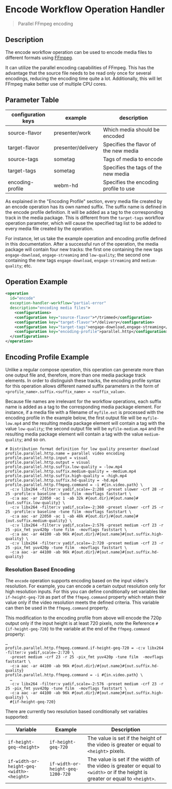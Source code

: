 Encode Workflow Operation Handler
=================================

> Parallel FFmpeg encoding

Description
-----------

The encode workflow operation can be used to encode media files to different formats using [FFmpeg](https://ffmpeg.org).

It can utilize the parallel encoding capabilities of FFmpeg. This has the advantage that the source file needs to be
read only once for several encodings, reducing the encoding time quite a lot. Additionally, this will let FFmpeg make
better use of multiple CPU cores.


Parameter Table
---------------

|configuration keys|example           |description                           |
|------------------|------------------|--------------------------------------|
|source-flavor     |presenter/work    |Which media should be encoded         |
|target-flavor     |presenter/delivery|Specifies the flavor of the new media |
|source-tags       |sometag           |Tags of media to encode               |
|target-tags       |sometag           |Specifies the tags of the new media   |
|encoding-profile  |webm-hd           |Specifies the encoding profile to use |

As explained in the "Encoding Profile" section, every media file created by an encode operation has its own named
suffix. The suffix name is defined in the encode profile definition. It will be added as a tag to the corresponding
track in the media package. This is different from the `target-tags` workflow operation parameter, which will cause the
specified tag list to be added to every media file created by the operation.

For instance, let us take the example operation and encoding profile defined in this documentation. After a successful
run of the operation, the media package will contain four new tracks: the first one containing the new tags
`engage-download`, `engage-streaming` and `low-quality`; the second one containing the new tags `engage-download`,
`engage-streaming` and `medium-quality`; etc.

Operation Example
-----------------

```xml
<operation
  id="encode"
  exception-handler-workflow="partial-error"
  description="encoding media files">
    <configurations>
    <configuration key="source-flavor">*/trimmed</configuration>
    <configuration key="target-flavor">*/delivery</configuration>
    <configuration key="target-tags">engage-download,engage-streaming</configuration>
    <configuration key="encoding-profile">parallel.http</configuration>
  </configurations>
</operation>
```


Encoding Profile Example
------------------------

Unlike a regular compose operation, this operation can generate more than one output file and, therefore, more than one
media package track elements. In order to distinguish these tracks, the encoding profile syntax for this operation
allows different named suffix parameters in the form of `<profile_name>.suffix.<suffix_name> = <suffix_value>`.

Because file names are irrelevant for the workflow operations, each suffix name is added as a tag to the corresponding
media package element. For instance, if a media file with a filename of `myfile.ext` is processed with the encoding
profile in the example below, the first output file will be `myfile-low.mp4` and the resulting media package element
will contain a tag with the value `low-quality`; the second output file will be `myfile-medium.mp4` and the resulting
media package element will contain a tag with the value `medium-quality`; and so on.

```properties
# Distribution format definition for low quality presenter download
profile.parallel.http.name = parallel video encoding
profile.parallel.http.input = visual
profile.parallel.http.output = visual
profile.parallel.http.suffix.low-quality = -low.mp4
profile.parallel.http.suffix.medium-quality = -medium.mp4
profile.parallel.http.suffix.high-quality = -high.mp4
profile.parallel.http.suffix.hd-quality = -hd.mp4
profile.parallel.http.ffmpeg.command = -i #{in.video.path} \
  -c:v libx264 -filter:v yadif,scale=-2:288 -preset slower -crf 28 -r 25 -profile:v baseline -tune film -movflags faststart \
  -c:a aac -ar 22050 -ac 1 -ab 32k #{out.dir}/#{out.name}#{out.suffix.low-quality} \
  -c:v libx264 -filter:v yadif,scale=-2:360 -preset slower -crf 25 -r 25 -profile:v baseline -tune film -movflags faststart \
  -c:a aac -ar 22050 -ac 1 -ab 48k #{out.dir}/#{out.name}#{out.suffix.medium-quality} \
  -c:v libx264 -filter:v yadif,scale=-2:576 -preset medium -crf 23 -r 25 -pix_fmt yuv420p -tune film  -movflags faststart \
  -c:a aac -ar 44100 -ab 96k #{out.dir}/#{out.name}#{out.suffix.high-quality} \
  -c:v libx264 -filter:v yadif,scale=-2:720 -preset medium -crf 23 -r 25 -pix_fmt yuv420p -tune film  -movflags faststart \
  -c:a aac -ar 44100 -ab 96k #{out.dir}/#{out.name}#{out.suffix.hd-quality}
```

### Resolution Based Encoding

The `encode` operation supports encoding based on the input video's resolution. For example, you can encode a certain
output resolution only for high resolution inputs. For this you can define conditionally set variables like `if-height-geq-720`
as part of the `ffmpeg.command` property which retain their value only if the video resolution meets the defined criteria.
This variable can then be used in the `ffmpeg.command` property.

This modification to the encoding profile from above will encode the 720p output only if the input height is at least
720 pixels, note the Reference `#{if-height-geq-720}` to the variable at the end of the `ffmpeg.command` property:

```properties
…
profile.parallel.http.ffmpeg.command.if-height-geq-720 = -c:v libx264 -filter:v yadif,scale=-2:720 \
  -preset medium -crf 23 -r 25 -pix_fmt yuv420p -tune film  -movflags faststart \
  -c:a aac -ar 44100 -ab 96k #{out.dir}/#{out.name}#{out.suffix.hd-quality}
profile.parallel.http.ffmpeg.command = -i #{in.video.path} \
  …
  -c:v libx264 -filter:v yadif,scale=-2:576 -preset medium -crf 23 -r 25 -pix_fmt yuv420p -tune film  -movflags faststart \
  -c:a aac -ar 44100 -ab 96k #{out.dir}/#{out.name}#{out.suffix.high-quality} \
  #{if-height-geq-720}
```

There are currently two resolution based conditionally set variables supported:

| Variable                                 | Example                           | Description                                                                                                                    |
|------------------------------------------|-----------------------------------|--------------------------------------------------------------------------------------------------------------------------------|
|`if-height-geq-<height>`                  |`if-height-geq-720`                |The value is set if the height of the video is greater or equal to `<height>` pixels.                                           |
|`if-width-or-height-geq-<width>-<height>` |`if-width-or-height-geq-1280-720`  |The value is set if the width of the video is greater or equal to `<width>` or if the height is greater or equal to `<height>`. |
